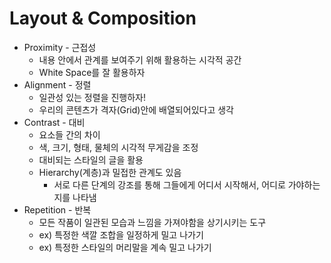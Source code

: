 # Layout & Composition

* Proximity - 근접성
  * 내용 안에서 관계를 보여주기 위해 활용하는 시각적 공간
  * White Space를 잘 활용하자
* Alignment - 정렬
  * 일관성 있는 정렬을 진행하자!
  * 우리의 콘텐츠가 격자\(Grid\)안에 배열되어있다고 생각
* Contrast - 대비
  * 요소들 간의 차이
  * 색, 크기, 형태, 물체의 시각적 무게감을 조정
  * 대비되는 스타일의 글을 활용
  * Hierarchy\(계층\)과 밀접한 관계도 있음
    * 서로 다른 단계의 강조를 통해 그들에게 어디서 시작해서, 어디로 가야하는지를 나타냄
* Repetition - 반복
  * 모든 작품이 일관된 모습과 느낌을 가져야함을 상기시키는 도구
  * ex\) 특정한 색깔 조합을 일정하게 밀고 나가기
  * ex\) 특정한 스타일의 머리말을 계속 밀고 나가기

